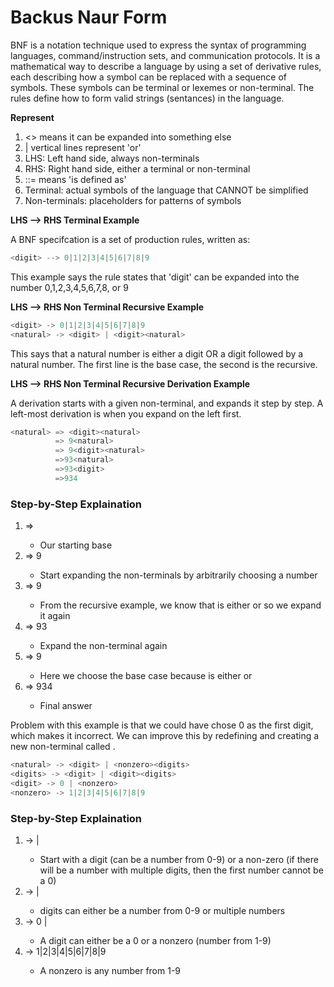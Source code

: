 # Backus Naur Form

BNF is a notation technique used to express the syntax of programming languages, command/instruction sets, and communication protocols. It is a mathematical way to describe a language by using a set of derivative rules, each describing how a symbol can be replaced with a sequence of symbols. These symbols can be terminal or lexemes or non-terminal. The rules define how to form valid strings (sentances) in the language. 

**Represent**

1. <> means it can be expanded into something else
2. | vertical lines represent 'or'
3. LHS: Left hand side, always non-terminals
4. RHS: Right hand side, either a terminal or non-terminal
5. ::= means 'is defined as'
6. Terminal: actual symbols of the language that CANNOT be simplified
7. Non-terminals: placeholders for patterns of symbols

**LHS --> RHS Terminal Example**

A BNF specifcation is a set of production rules, written as:

```go
<digit> --> 0|1|2|3|4|5|6|7|8|9
```

This example says the rule states that 'digit' can be expanded into the number 0,1,2,3,4,5,6,7,8, or 9


**LHS --> RHS Non Terminal Recursive Example**


```go
<digit> -> 0|1|2|3|4|5|6|7|8|9 
<natural> -> <digit> | <digit><natural>  
```

This says that a natural number is either a digit OR a digit followed by a natural number. The first line is the base case, the second is the recursive. 

**LHS --> RHS Non Terminal Recursive Derivation Example**

A derivation starts with a given non-terminal, and expands it step by step. 
A left-most derivation is when you expand on the left first. 

```go
<natural> => <digit><natural> 
          => 9<natural>
          => 9<digit><natural>
          =>93<natural>
          =>93<digit>
          =>934
```

### Step-by-Step Explaination

1. <natural> => <digit><natural> 
    - Our starting base
2. <natural> => 9<natural>
    - Start expanding the non-terminals by arbitrarily choosing a number
3. <natural> => 9<digit><natural>
    - From the recursive example, we know that <natural> is either <digit> or <digit><natural> so we expand it again
4. <natural> => 93<natural>
    - Expand the non-terminal again
5. <natural> => 9<digit>
    - Here we choose the base case because <natural> is either <digit> or <digit><natural>
6. <natural> => 934
    - Final answer

Problem with this example is that we could have chose 0 as the first digit, which makes it incorrect. We can improve this by redefining <natural> and creating a new non-terminal called <digits>. 

```go
<natural> -> <digit> | <nonzero><digits>
<digits> -> <digit> | <digit><digits>
<digit> -> 0 | <nonzero>
<nonzero> -> 1|2|3|4|5|6|7|8|9 
```

### Step-by-Step Explaination

1. <natural> -> <digit> | <nonzero><digits>
    - Start with a digit (can be a number from 0-9) or a non-zero (if there will be a number with multiple digits, then the first number cannot be a 0)
2. <digits> -> <digit> | <digit><digits>
    - digits can either be a number from 0-9 or multiple numbers
3. <digit> -> 0 | <nonzero>
    - A digit can either be a 0 or a nonzero (number from 1-9)
4. <nonzero> -> 1|2|3|4|5|6|7|8|9 
    - A nonzero is any number from 1-9

